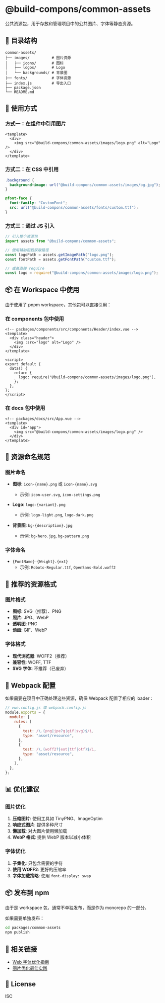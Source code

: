 # @build-compons/common-assets

公共资源包，用于存放和管理项目中的公共图片、字体等静态资源。

## 📁 目录结构

```
common-assets/
├── images/          # 图片资源
│   ├── icons/       # 图标
│   ├── logos/       # Logo
│   └── backgrounds/ # 背景图
├── fonts/           # 字体资源
├── index.js         # 导出入口
├── package.json
└── README.md
```

## 🎯 使用方式

### 方式一：在组件中引用图片

```vue
<template>
  <div>
    <img src="@build-compons/common-assets/images/logo.png" alt="Logo" />
  </div>
</template>
```

### 方式二：在 CSS 中引用

```css
.background {
  background-image: url("@build-compons/common-assets/images/bg.jpg");
}

@font-face {
  font-family: "CustomFont";
  src: url("@build-compons/common-assets/fonts/custom.ttf");
}
```

### 方式三：通过 JS 引入

```javascript
// 引入整个资源包
import assets from "@build-compons/common-assets";

// 使用辅助函数获取路径
const logoPath = assets.getImagePath("logo.png");
const fontPath = assets.getFontPath("custom.ttf");

// 或者直接 require
const logo = require("@build-compons/common-assets/images/logo.png");
```

## 📦 在 Workspace 中使用

由于使用了 pnpm workspace，其他包可以直接引用：

### 在 components 包中使用

```vue
<!-- packages/components/src/components/Header/index.vue -->
<template>
  <div class="header">
    <img :src="logo" alt="Logo" />
  </div>
</template>

<script>
export default {
  data() {
    return {
      logo: require("@build-compons/common-assets/images/logo.png"),
    };
  },
};
</script>
```

### 在 docs 包中使用

```vue
<!-- packages/docs/src/App.vue -->
<template>
  <div id="app">
    <img src="@build-compons/common-assets/images/logo.png" />
  </div>
</template>
```

## 📝 资源命名规范

### 图片命名

- **图标**: `icon-{name}.png` 或 `icon-{name}.svg`

  - 示例: `icon-user.svg`, `icon-settings.png`

- **Logo**: `logo-{variant}.png`

  - 示例: `logo-light.png`, `logo-dark.png`

- **背景图**: `bg-{description}.jpg`
  - 示例: `bg-hero.jpg`, `bg-pattern.png`

### 字体命名

- `{FontName}-{Weight}.{ext}`
  - 示例: `Roboto-Regular.ttf`, `OpenSans-Bold.woff2`

## 🎨 推荐的资源格式

### 图片格式

- **图标**: SVG（推荐）、PNG
- **照片**: JPG、WebP
- **透明图**: PNG
- **动画**: GIF、WebP

### 字体格式

- **现代浏览器**: WOFF2（推荐）
- **兼容性**: WOFF, TTF
- **SVG 字体**: 不推荐（已废弃）

## 🔧 Webpack 配置

如果需要在项目中正确处理这些资源，确保 Webpack 配置了相应的 loader：

```javascript
// vue.config.js 或 webpack.config.js
module.exports = {
  module: {
    rules: [
      {
        test: /\.(png|jpe?g|gif|svg)$/i,
        type: "asset/resource",
      },
      {
        test: /\.(woff2?|eot|ttf|otf)$/i,
        type: "asset/resource",
      },
    ],
  },
};
```

## 📊 优化建议

### 图片优化

1. **压缩图片**: 使用工具如 TinyPNG、ImageOptim
2. **响应式图片**: 提供多种尺寸
3. **懒加载**: 对大图片使用懒加载
4. **WebP 格式**: 提供 WebP 版本以减小体积

### 字体优化

1. **子集化**: 只包含需要的字符
2. **使用 WOFF2**: 更好的压缩率
3. **字体加载策略**: 使用 `font-display: swap`

## 📦 发布到 npm

由于是 workspace 包，通常不单独发布，而是作为 monorepo 的一部分。

如果需要单独发布：

```bash
cd packages/common-assets
npm publish
```

## 🔗 相关链接

- [Web 字体优化指南](https://web.dev/font-best-practices/)
- [图片优化最佳实践](https://web.dev/fast/#optimize-your-images)

## 📄 License

ISC
